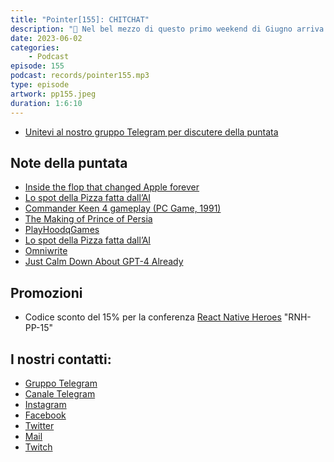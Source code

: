 ```yaml
---
title: "Pointer[155]: CHITCHAT"
description: "🤖 Nel bel mezzo di questo primo weekend di Giugno arriva una nuova puntata del PointerPodcast. Visto il periodo, non potevamo non parlare almeno un po' di AI. Nonostante l'hype del momento, c'è chi predica calma cercando di analizzarne meglio le potenzialità. È davvero tutto oro quello che è un language model? 🔥 Eugenio ha avuto accesso alla Copilot Chat e ha condiviso con noi le sue prime impressioni. 🍕 Quanti di voi sarebbero in grado di capire se uno spot pubblicitario è stato creato con una AI generativa oppure no? Alessandro ci ha condiviso uno spot generato con AI, il risultato è sbalorditivo e sotto alcuni aspetti terrificante 😨 🍿 Visto l'apprezzamento, anche questa puntata è carica di PointerPicks, ne abbiamo per tutti i gusti, libri, serie tv ma purtroppo, per ora, niente chiacchierata su Zelda."
date: 2023-06-02
categories:
    - Podcast
episode: 155
podcast: records/pointer155.mp3
type: episode
artwork: pp155.jpeg
duration: 1:6:10
---
```


-   [Unitevi al nostro gruppo Telegram per discutere della puntata](https://t.me/pointerpodcastgruppo)

## Note della puntata

-   [Inside the flop that changed Apple forever](https://www.youtube.com/watch?v=pcYX-2uWwsk)
-   [Lo spot della Pizza fatta dall’AI](https://www.youtube.com/watch?v=qSewd6Iaj6I)
-   [Commander Keen 4 gameplay (PC Game, 1991)](https://www.youtube.com/watch?v=hsxdVlo8vSc)
-   [The Making of Prince of Persia](https://www.goodreads.com/en/book/show/52824295)
-   [PlayHoodqGames](https://www.youtube.com/@PlayHoodGames)
-   [Lo spot della Pizza fatta dall’AI](https://www.youtube.com/watch?v=qSewd6Iaj6I)
-   [Omniwrite](<[https://omniwrite.ai/](https://omniwrite.ai/)>)
-   [Just Calm Down About GPT-4 Already](<[https://spectrum.ieee.org/gpt-4-calm-down](https://spectrum.ieee.org/gpt-4-calm-down)>)

## Promozioni

-   Codice sconto del 15% per la conferenza [React Native Heroes](https://reactnativeheroes.com/2023/) "RNH-PP-15"

## I nostri contatti:

-   [Gruppo Telegram](https://t.me/pointerpodcastgruppo)
-   [Canale Telegram](https://t.me/PointerPodcast)
-   [Instagram](https://www.instagram.com/pointerpodcast/)
-   [Facebook](https://www.facebook.com/pointerPodcast/)
-   [Twitter](https://twitter.com/PointerPodcast)
-   [Mail](info@pointerpodcast.it)
-   [Twitch](https://www.twitch.tv/pointerpodcast)

